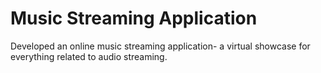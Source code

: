 # Music Streaming Application

Developed an online music streaming application- a virtual showcase for everything related to audio streaming. 
